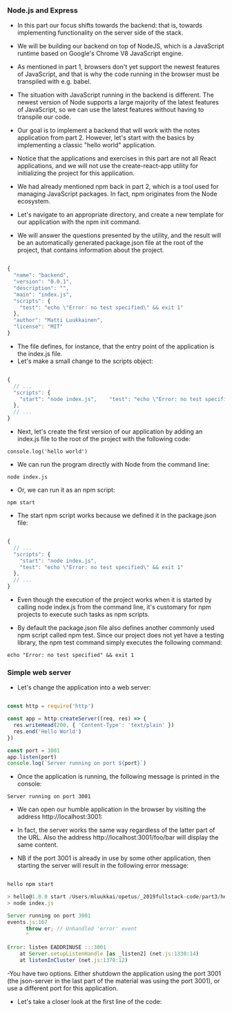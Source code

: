 ### Node.js and Express

- In this part our focus shifts towards the backend: that is, towards implementing functionality on the server side of the stack.

- We will be building our backend on top of NodeJS, which is a JavaScript runtime based on Google's Chrome V8 JavaScript engine.

- As mentioned in part 1, browsers don't yet support the newest features of JavaScript, and that is why the code running in the browser must be transpiled with e.g. babel. 
- The situation with JavaScript running in the backend is different. The newest version of Node supports a large majority of the latest features of JavaScript, so we can use the latest features without having to transpile our code.

- Our goal is to implement a backend that will work with the notes application from part 2. However, let's start with the basics by implementing a classic "hello world" application.

- Notice that the applications and exercises in this part are not all React applications, and we will not use the create-react-app utility for initializing the project for this application.

- We had already mentioned npm back in part 2, which is a tool used for managing JavaScript packages. In fact, npm originates from the Node ecosystem.

- Let's navigate to an appropriate directory, and create a new template for our application with the npm init command. 
- We will answer the questions presented by the utility, and the result will be an automatically generated package.json file at the root of the project, that contains information about the project.

```javascript

{
  "name": "backend",
  "version": "0.0.1",
  "description": "",
  "main": "index.js",
  "scripts": {
    "test": "echo \"Error: no test specified\" && exit 1"
  },
  "author": "Matti Luukkainen",
  "license": "MIT"
}
```

- The file defines, for instance, that the entry point of the application is the index.js file.
- Let's make a small change to the scripts object:

```javascript

{
  // ...
  "scripts": {
    "start": "node index.js",    "test": "echo \"Error: no test specified\" && exit 1"
  },
  // ...
}
```

- Next, let's create the first version of our application by adding an index.js file to the root of the project with the following code:

`console.log('hello world')`

- We can run the program directly with Node from the command line:

`node index.js` 

- Or, we can run it as an npm script:

`npm start`

- The start npm script works because we defined it in the package.json file:

```javascript

{
  // ...
  "scripts": {
    "start": "node index.js",
    "test": "echo \"Error: no test specified\" && exit 1"
  },
  // ...
}
```

- Even though the execution of the project works when it is started by calling node index.js from the command line, it's customary for npm projects to execute such tasks as npm scripts.

- By default the package.json file also defines another commonly used npm script called npm test. Since our project does not yet have a testing library, the npm test command simply executes the following command:

`echo "Error: no test specified" && exit 1`

### Simple web server

- Let's change the application into a web server:

```javascript

const http = require('http')

const app = http.createServer((req, res) => {
  res.writeHead(200, { 'Content-Type': 'text/plain' })
  res.end('Hello World')
})

const port = 3001
app.listen(port)
console.log(`Server running on port ${port}`)
```

- Once the application is running, the following message is printed in the console:

`Server running on port 3001`

- We can open our humble application in the browser by visiting the address http://localhost:3001:
- In fact, the server works the same way regardless of the latter part of the URL. Also the address http://localhost:3001/foo/bar will display the same content.

- NB if the port 3001 is already in use by some other application, then starting the server will result in the following error message:

```javascript

hello npm start

> hello@1.0.0 start /Users/mluukkai/opetus/_2019fullstack-code/part3/hello
> node index.js

Server running on port 3001
events.js:167
      throw er; // Unhandled 'error' event
      ^

Error: listen EADDRINUSE :::3001
    at Server.setupListenHandle [as _listen2] (net.js:1330:14)
    at listenInCluster (net.js:1378:12)
```

-You have two options. Either shutdown the application using the port 3001 (the json-server in the last part of the material was using the port 3001), or use a different port for this application.
- Let's take a closer look at the first line of the code: